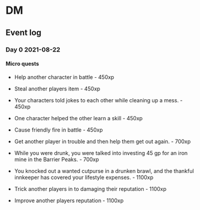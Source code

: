 # DM

## Event log

### Day 0 2021-08-22

#### Micro quests

- Help another character in battle - 450xp
- Steal another players item - 450xp
- Your characters told jokes to each other while cleaning up a mess. - 450xp
- One character helped the other learn a skill - 450xp
- Cause friendly fire in battle - 450xp

- Get another player in trouble and then help them get out again. - 700xp
- While you were drunk, you were talked into investing 45 gp for an iron mine in the Barrier Peaks. - 700xp

- You knocked out a wanted cutpurse in a drunken brawl, and the thankful innkeeper has covered your lifestyle expenses. - 1100xp
- Trick another players in to damaging their reputation - 1100xp
- Improve another players reputation - 1100xp
